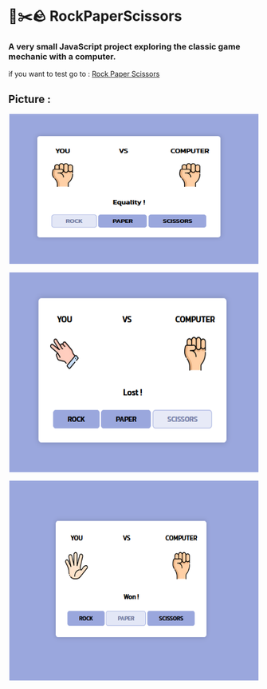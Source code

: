 # 📄✂️🪨 RockPaperScissors
### A very small JavaScript project exploring the classic game mechanic with a computer.


if you want to test go to : [Rock Paper Scissors](https://raanki.github.io/RockPaperScissors/)

## Picture :

  <p align="center"><img src="./Img/ReadMe/Rock.PNG" alt="Rock Picture" width="500" height="300" /></p>
  <p align="center"><img src="./Img/ReadMe/Scissors.PNG" alt="Scissor Picture" width="500" height="400" /></p>
  <p align="center"><img src="./Img/ReadMe/Won.PNG" alt="Paper Picture" width="500" height="400" /></p>
